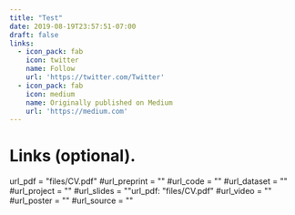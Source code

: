 ```yaml
---
title: "Test"
date: 2019-08-19T23:57:51-07:00
draft: false
links:
  - icon_pack: fab
    icon: twitter
    name: Follow
    url: 'https://twitter.com/Twitter'
  - icon_pack: fab
    icon: medium
    name: Originally published on Medium
    url: 'https://medium.com'
---
```


# Links (optional).
url_pdf = "files/CV.pdf"
#url_preprint = ""
#url_code = ""
#url_dataset = ""
#url_project = ""
#url_slides = ""url_pdf: "files/CV.pdf"
#url_video = ""
#url_poster = ""
#url_source = ""